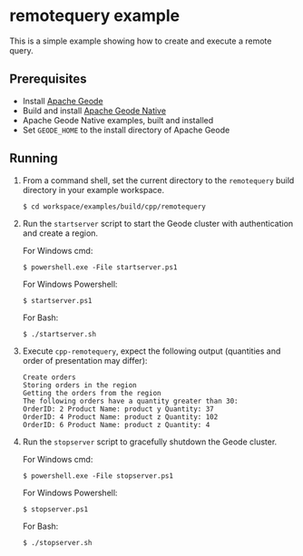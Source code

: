# remotequery example
This is a simple example showing how to create and execute a remote query.

## Prerequisites
* Install [Apache Geode](https://geode.apache.org)
* Build and install [Apache Geode Native](https://github.com/apache/geode-native)
* Apache Geode Native examples, built and installed
* Set `GEODE_HOME` to the install directory of Apache Geode

## Running
1. From a command shell, set the current directory to the `remotequery` build directory in your example workspace.

    ```console
    $ cd workspace/examples/build/cpp/remotequery
    ```

1. Run the `startserver` script to start the Geode cluster with authentication and create a region.

   For Windows cmd:

    ```console
    $ powershell.exe -File startserver.ps1
    ```

   For Windows Powershell:

    ```console
    $ startserver.ps1
    ```

   For Bash:

    ```console
    $ ./startserver.sh
    ```
  
1. Execute `cpp-remotequery`, expect the following output (quantities and order of presentation may differ):

    ```
    Create orders
    Storing orders in the region
    Getting the orders from the region
    The following orders have a quantity greater than 30:
    OrderID: 2 Product Name: product y Quantity: 37
    OrderID: 4 Product Name: product z Quantity: 102
    OrderID: 6 Product Name: product z Quantity: 4
    ```

1. Run the `stopserver` script to gracefully shutdown the Geode cluster.

   For Windows cmd:

    ```console
    $ powershell.exe -File stopserver.ps1
    ```

   For Windows Powershell:

    ```console
    $ stopserver.ps1
    ```

   For Bash:

    ```console
    $ ./stopserver.sh
    ```
